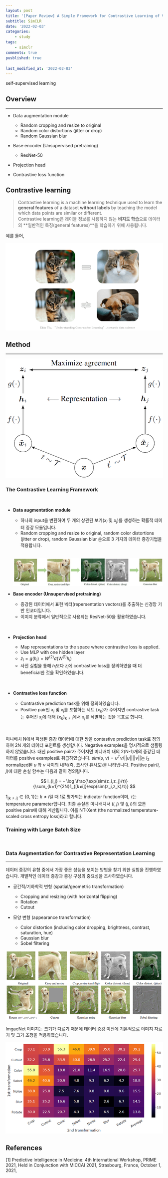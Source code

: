 ```yaml
---
layout: post
title: '[Paper Review] A Simple Framework for Contrastive Learning of Visual Representations'
subtitle: SimCLR
date: '2022-02-03'
categories:
    - study
tags:
    - simclr
comments: true
pusblished: true

last_modified_at: '2022-02-03'
---
```


self-supervised learning

## Overview

***

* Data augmentation module
    - Random cropping and resize to original
    - Random color distortions (jitter or drop)
    - Random Gaussian blur

* Base encoder (Unsupervised pretraining)
    - ResNet-50
    
* Projection head
* Contrastive loss function

## Contrastive learning

> Contrastive learning is a machine learning technique used to learn the **general features** of a dataset **without labels** by teaching the model which data points are similar or different.   
Contrastive learning은 레이블 정보를 사용하지 않는 **비지도 학습**으로 데이터의 **일반적인 특징(general features)**을 학습하기 위해 사용됩니다.

예를 들어, 

<p align='center'>
<img src='https://github.com/HayoonSong/Images-for-Github-Pages/blob/main/study/paper_review/2022-02-03-SimCLR/ContrastiveLearning.png?raw=true', alt='Contrastive learning'/>
</p>

## Method

***


<p align='center'>
<img src='https://github.com/HayoonSong/Images-for-Github-Pages/blob/main/study/paper_review/2022-02-03-SimCLR/Framework.PNG?raw=true', alt='Simple framework'/>
</p>

### The Contrastive Learning Framework
<br/>

* **Data augmentation module**
    - 하나의 input을 변환하여 두 개의 상관된 보기($x_i$ 및 $x_j$)를 생성하는 확률적 데이터 증강 모듈입니다.
    - Random cropping and resize to original, random color distortions (jitter or drop), random Gaussian blur 순으로 3 가지의 데이터 증강기법을 적용합니다.  
    <br/>
    <p align='center'>
    <img src='https://github.com/HayoonSong/Images-for-Github-Pages/blob/main/study/paper_review/2022-02-03-SimCLR/data_augmentation_final.jpg?raw=true', alt='Data augmentation final'>
    </p>

* **Base encoder (Unsupervised pretraining)**
    - 증강된 데이터에서 표현 벡터(repersentation vectors)를 추출하는 신경망 기반 인코더입니다.
    - 이미지 분류에서 일반적으로 사용되는 ResNet-50을 활용하였습니다.
    <br/>
    <br/>

* **Projection head**
    - Map representations to the space where contrastive loss is applied.
    - Use MLP with one hidden layer
    - $z_i = g(h_i) = W^{(2)}σ(W^{(1)}h_i)$
    - 사전 실험을 통해 $h_i$보다 $z_i$에 contrastive loss를 정의하였을 때 더 beneficial한 것을 확인하였습니다.
    <br/>
    <br/>

* **Contrastive loss function**
    - Contrastive prediction task를 위해 정의하였습니다.
    - Positive pair인 $x_i$ 및 $x_j$를 포함하는 세트 {$x_k$}가 주어지면 contrastive task는 주어진 $x_i$에 대해 {$x_k$}$_{k≠i}$에서 $x_j$를 식별하는 것을 목표로 합니다.
    <br/>
    <br/>

미니배치 N에서 파생된 증강 데이터에 대한 쌍을 contastive prediction task로 정의하여 2N 개의 데이터 포인트를 생성합니다. Negative examples을 명시적으로 샘플링하지 않았습니다. 대신 positive pair가 주어지면 미니배치 내의 2(N-1)개의 증강된 데이터를 positive examples로 취급하였습니다. $sim(υ, ν) = υ^Tν/||υ|| ||ν||$는 $l_2$ normalized된 $υ$ 와 $ν$ 사이의 내적(즉, 코사인 유사도)을 나타냅니다. Positive pair($i, j$)에 대한 손실 함수는 다음과 같이 정의됩니다.


$$
l_{i,j} = - \log \frac{\exp(sim(z_i,z_j)/τ)}{\sum_{k=1}^{2N}1_{[k≠i]}\exp(sim(z_i,z_k)/τ)}
$$

$1_{[k≠i]} ∈ \{0, 1\}$는 $k≠i$일 때 $1$로 평가되는 indicator function이며, $τ$는 temperature parameter입니다. 최종 손실은 미니배치서 ($i,j$) 및 ($j,i$)의 모든 positive pairs에 대해 계산됩니다. 이를 NT-Xent (the normalized temperature-scaled cross entropy loss)라고 합니다.

### Training with Large Batch Size
<br/>



### Data Augmentation for Contrastive Representation Learning

***

데이터 증강의 유형 중에서 가장 좋은 성능을 보이는 방법을 찾기 위한 실험을 진행하였습니다. 개별적인 데이터 증강과 증강 구성의 중요성을 조사하였습니다.

* 공간적/기하학적 변형 (spatial/geometric transformation)
    - Cropping and resizing (with horizontal flipping)
    - Rotation
    - Cutout 

* 모양 변형 (appearance transformation)
    - Color distortion (including color dropping, brightness, contrast, saturation, hue)
    - Gaussian blur
    - Sobel filtering

<p align='center'>
<img src='https://github.com/HayoonSong/Images-for-Github-Pages/blob/main/study/paper_review/2022-02-03-SimCLR/data_augmentation.png?raw=true', alt='Data augmentation'>
</p>

ImgaeNet 이미지는 크기가 다르기 때문에 데이터 증강 이전에 기본적으로 이미지 자르기 및 크기 조정을 적용하였습니다.  

<p align='center'>
<img src='https://github.com/HayoonSong/Images-for-Github-Pages/blob/main/study/paper_review/2022-02-03-SimCLR/data_augmentation_cm.PNG?raw=true', alt='Data augmentation confusion matrix'>
</p>


## References
[1] Predictive Intelligence in Medicine: 4th International Workshop, PRIME 2021, Held in Conjunction with MICCAI 2021, Strasbourg, France, October 1, 2021,
